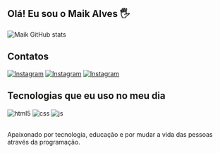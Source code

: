 ## Olá! Eu sou o Maik Alves 🖐️


![Maik GitHub stats](https://github-readme-stats.vercel.app/api?username=MaikDev1&show_icons=true&theme=radical)

## Contatos

[![Instagram](https://img.shields.io/badge/Instagram-E4405F?style=for-the-badge&logo=instagram&logoColor=white)](https://instagram.com/maik._alv)
[![Instagram](https://img.shields.io/badge/Steam-000000?style=for-the-badge&logo=steam&logoColor=white)](https://instagram.com/maik._alv)
[![Instagram](https://img.shields.io/badge/LinkedIn-0077B5?style=for-the-badge&logo=linkedin&logoColor=white)](https://instagram.com/maik._alv)


## Tecnologias que eu uso no meu dia

<div style="display: inline_block">
  <img align="center" alt="html5" src="https://img.shields.io/badge/HTML5-E34F26?style=for-the-badge&logo=html5&logoColor=white" />
  <img align="center" alt="css" src="https://img.shields.io/badge/CSS3-1572B6?style=for-the-badge&logo=css3&logoColor=white" />
  <img align="center" alt="js" src="https://img.shields.io/badge/JavaScript-F7DF1E?style=for-the-badge&logo=javascript&logoColor=black" />
</div><br/>

Apaixonado por tecnologia, educação e por mudar a vida das pessoas através da programação.

